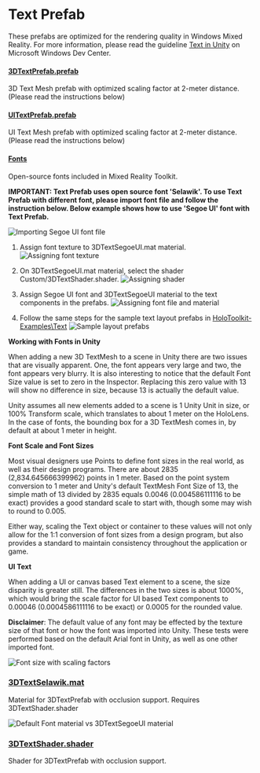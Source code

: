 # Text Prefab
These prefabs are optimized for the rendering quality in Windows Mixed Reality. For more information, please read the guideline [Text in Unity](https://docs.microsoft.com/en-us/windows/mixed-reality/text-in-unity) on Microsoft Windows Dev Center.

#### [3DTextPrefab.prefab](/Assets/HoloToolkit/UX/Prefabs/3DTextPrefab.prefab)

3D Text Mesh prefab with optimized scaling factor at 2-meter distance. (Please read the instructions below)

#### [UITextPrefab.prefab](/Assets/HoloToolkit/UX/Prefabs/UITextPrefab.prefab)

UI Text Mesh prefab with optimized scaling factor at 2-meter distance. (Please read the instructions below)

#### [Fonts](/Assets/HoloToolkit/UX/Fonts)

Open-source fonts included in Mixed Reality Toolkit.


**IMPORTANT: Text Prefab uses open source font 'Selawik'. To use Text Prefab with different font, please import font file and follow the instruction below. Below example shows how to use 'Segoe UI' font with Text Prefab.**

![Importing Segoe UI font file](/External/ReadMeImages/TextPrefabInstructions01.png)

1. Assign font texture to 3DTextSegoeUI.mat material. 
![Assigning font texture](External/ReadMeImages/TextPrefabInstructions02.png)

2. On 3DTextSegoeUI.mat material, select the shader Custom/3DTextShader.shader. 
![Assigning shader](/External/ReadMeImages/TextPrefabInstructions03.png)

3. Assign Segoe UI font and 3DTextSegoeUI material to the text components in the prefabs.
![Assigning font file and material](/External/ReadMeImages/TextPrefabInstructions04.png)

4. Follow the same steps for the sample text layout prefabs in [HoloToolkit-Examples\Text](/Assets/HoloToolkit-Examples/UX/Prefabs)
![Sample layout prefabs](/External/ReadMeImages/TextPrefabInstructions05.png)

**Working with Fonts in Unity**

When adding a new 3D TextMesh to a scene in Unity there are two issues that are visually apparent. One, the font appears very large and two, the font appears very blurry. It is also interesting to notice that the default Font Size value is set to zero in the Inspector. Replacing this zero value with 13 will show no difference in size, because 13 is actually the default value.

Unity assumes all new elements added to a scene is 1 Unity Unit in size, or 100%  Transform scale, which translates to about 1 meter on the HoloLens. In the case of fonts, the bounding box for a 3D TextMesh comes in, by default at about 1 meter in height.

**Font Scale and Font Sizes**

Most visual designers use Points to define font sizes in the real world, as well as their design programs. There are about 2835 (2,834.645666399962) points in 1 meter. Based on the point system conversion to 1 meter and Unity's default TextMesh Font Size of 13, the simple math of 13 divided by 2835 equals 0.0046 (0.004586111116 to be exact) provides a good standard scale to start with, though some may wish to round to 0.005.

Either way, scaling the Text object or container to these values will not only allow for the 1:1 conversion of font sizes from a design program, but also provides a standard to maintain consistency throughout the application or game.

**UI Text**

When adding a UI or canvas based Text element to a scene, the size disparity is greater still. The differences in the two sizes is about 1000%, which would bring the scale factor for UI based Text components to 0.00046 (0.0004586111116 to be exact) or 0.0005 for the rounded value.
 
**Disclaimer**: The default value of any font may be effected by the texture size of that font or how the font was imported into Unity. These tests were performed based on the default Arial font in Unity, as well as one other imported font.

![Font size with scaling factors](/External/ReadMeImages/TextPrefabInstructions07.png)

### [3DTextSelawik.mat](/Assets/HoloToolkit/UX/Fonts/3DTextSelawik.mat)

Material for 3DTextPrefab with occlusion support. Requires 3DTextShader.shader

![Default Font material vs 3DTextSegoeUI material](/External/ReadMeImages/TextPrefabInstructions06.png)


### [3DTextShader.shader](/Assets/HoloToolkit/UX/Shaders/3DTextShader.shader)

Shader for 3DTextPrefab with occlusion support.
